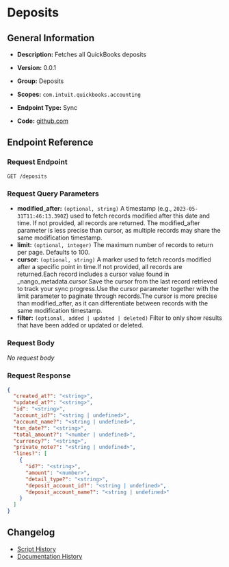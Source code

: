 <!-- BEGIN GENERATED CONTENT -->
# Deposits

## General Information

- **Description:** Fetches all QuickBooks deposits

- **Version:** 0.0.1
- **Group:** Deposits
- **Scopes:** `com.intuit.quickbooks.accounting`
- **Endpoint Type:** Sync
- **Code:** [github.com](https://github.com/NangoHQ/integration-templates/tree/main/integrations/quickbooks-sandbox/syncs/deposits.ts)


## Endpoint Reference

### Request Endpoint

`GET /deposits`

### Request Query Parameters

- **modified_after:** `(optional, string)` A timestamp (e.g., `2023-05-31T11:46:13.390Z`) used to fetch records modified after this date and time. If not provided, all records are returned. The modified_after parameter is less precise than cursor, as multiple records may share the same modification timestamp.
- **limit:** `(optional, integer)` The maximum number of records to return per page. Defaults to 100.
- **cursor:** `(optional, string)` A marker used to fetch records modified after a specific point in time.If not provided, all records are returned.Each record includes a cursor value found in _nango_metadata.cursor.Save the cursor from the last record retrieved to track your sync progress.Use the cursor parameter together with the limit parameter to paginate through records.The cursor is more precise than modified_after, as it can differentiate between records with the same modification timestamp.
- **filter:** `(optional, added | updated | deleted)` Filter to only show results that have been added or updated or deleted.

### Request Body

_No request body_

### Request Response

```json
{
  "created_at?": "<string>",
  "updated_at?": "<string>",
  "id": "<string>",
  "account_id?": "<string | undefined>",
  "account_name?": "<string | undefined>",
  "txn_date?": "<string>",
  "total_amount?": "<number | undefined>",
  "currency?": "<string>",
  "private_note?": "<string | undefined>",
  "lines?": [
    {
      "id?": "<string>",
      "amount": "<number>",
      "detail_type?": "<string>",
      "deposit_account_id?": "<string | undefined>",
      "deposit_account_name?": "<string | undefined>"
    }
  ]
}
```

## Changelog

- [Script History](https://github.com/NangoHQ/integration-templates/commits/main/integrations/quickbooks-sandbox/syncs/deposits.ts)
- [Documentation History](https://github.com/NangoHQ/integration-templates/commits/main/integrations/quickbooks-sandbox/syncs/deposits.md)

<!-- END  GENERATED CONTENT -->


